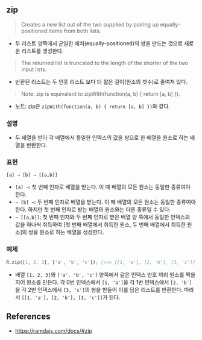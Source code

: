 ## zip
> Creates a new list out of the two supplied by pairing up equally-positioned items from both lists.
- 두 리스트 양쪽에서 균일한 배치(equally-positioned)의 쌍을 만드는 것으로 새로운 리스트를 생성한다.
> The returned list is truncated to the length of the shorter of the two input lists.
- 반환된 리스트는 두 인풋 리스트 보다 더 짧은 길이(원소의 갯수)로 줄여져 있다.
> Note: zip is equivalent to zipWith(function(a, b) { return [a, b] }).
- 노트: zip은 `zipWith(function(a, b) { return [a, b] })`와 같다.

### 설명
- 두 배열을 받아 각 배열에서 동일한 인덱스의 값을 쌍으로 한 배열을 원소로 하는 배열을 반환한다.

### 표현
```
[a] → [b] → [[a,b]]
```
- `[a] →`: 첫 번째 인자로 배열을 받는다. 이 때 배열의 모든 원소는 동일한 종류여야 한다.
- `→ [b] →`: 두 번째 인자로 배열을 받는다. 이 때 배열의 모든 원소는 동일한 종류여야 한다. 하지만 첫 번째 인자로 받는 배열의 원소와는 다른 종류일 수 있다.
- `→ [[a,b]]`: 첫 번째 인자와 두 번째 인자로 받은 배열 양 쪽에서 동일한 인덱스의 값을 하나씩 취득하여 [첫 번째 배열에서 취득한 원소, 두 번째 배열에서 취득한 원소]의 쌍을 원소로 하는 배열을 생성한다.

### 예제
```js
R.zip([1, 2, 3], ['a', 'b', 'c']); //=> [[1, 'a'], [2, 'b'], [3, 'c']]
```
- 배열 `[1, 2, 3]`와 `['a', 'b', 'c']` 양쪽에서 같은 인덱스 번호 끼리 원소를 짝을 지어 원소를 만든다. 각 0번 인덱스에서 `[1, 'a']`을 각 1번 인덱스에서 `[2, 'b']`을 각 2번 인덱스에서 `[3, 'c']`의 쌍을 만들어 이를 담은 리스트를 반환한다. 따라서 `[[1, 'a'], [2, 'b'], [3, 'c']]`가 된다.

## References
- https://ramdajs.com/docs/#zip
